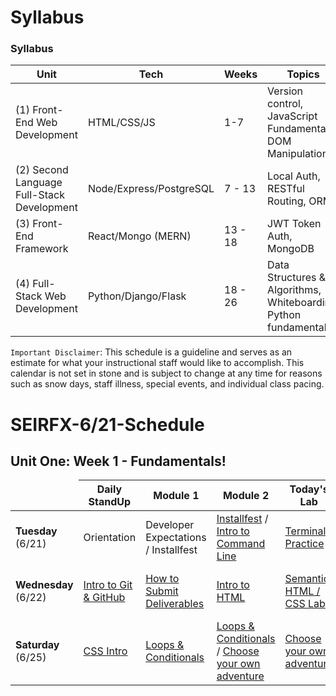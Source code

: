 # Syllabus

### Syllabus

| Unit                                       | Tech                    | Weeks   | Topics                                                           |
| ------------------------------------------ | ----------------------- | ------- | ---------------------------------------------------------------- |
| (1) Front-End Web Development              | HTML/CSS/JS             | 1-7     | Version control, JavaScript Fundamentals, DOM Manipulation       |
| (2) Second Language Full-Stack Development | Node/Express/PostgreSQL | 7 - 13  | Local Auth, RESTful Routing, ORMs                                |
| (3) Front-End Framework                    | React/Mongo (MERN)      | 13 - 18 | JWT Token Auth, MongoDB                                          |
| (4) Full-Stack Web Development             | Python/Django/Flask     | 18 - 26 | Data Structures & Algorithms, Whiteboarding, Python fundamentals |

`Important Disclaimer`: This schedule is a guideline and serves as an estimate for what your instructional staff would like to accomplish. This calendar is not set in stone and is subject to change at any time for reasons such as snow days, staff illness, special events, and individual class pacing.

# SEIRFX-6/21-Schedule 
## Unit One: Week 1 - Fundamentals!

<table>
<thead>
<tr>
<td></td>
<th>Daily StandUp</th>
<th>Module 1</th>
<th>Module 2</th>
<th>Today's Lab</th>
<th>IceBox</th>
</tr>
</thead>
<tbody>

<tr>
<td><strong>Tuesday</strong><br />(6/21)</td>
<td>Orientation</td>
<td>Developer Expectations / Installfest</td>
<td><a  href="https://git.generalassemb.ly/WC-SEI-322/intro-terminal](https://romebell.gitbook.io/seirfx-621/development-workflow/installfest)">Installfest</a> / <a  href="https://git.generalassemb.ly/WC-SEI-322/command-line-lab](https://romebell.gitbook.io/seirfx-621/development-workflow/01readme)">Intro to Command Line</a></td>
<td><a href="https://git.generalassemb.ly/WC-SEI-322/hw-unix-cli-practice">Terminal Practice</a></td>
<td> <a href="https://www.notion.so/seir-flex/VS-Code-e1288a7b64174f6588dd0b87755e4d24"> Lecture: VS Code</td>
</tr>

<tr>
<td><strong>Wednesday</strong><br />(6/22)</td>
<td><a  href="https://romebell.gitbook.io/seirfx-621/development-workflow/intro-git">Intro to Git & GitHub</a></td>
<td><a  href="https://romebell.gitbook.io/seirfx-621/development-workflow/how-to-submit-deliverables">How to Submit Deliverables</a></td>
<td><a  href="https://git.generalassemb.ly/WC-SEI-322/github">Intro to HTML</a></td>
<td><a  href="https://git.generalassemb.ly/WC-SEI-322/git-github-lab">Semantic HTML / CSS Lab </a></td>
<td>Js foundations and Github basics</td>
</tr>

<tr>
<td><strong>Saturday</strong><br />(6/25)</td>
<td><a  href="https://git.generalassemb.ly/WC-SEI-322/css-selector-basics">CSS Intro </a></td>
<td><a  href="https://git.generalassemb.ly/WC-SEI-322/conditionals-and-loops">Loops & Conditionals </a></td>
<td><a  href="https://git.generalassemb.ly/WC-SEI-322/conditionals-and-loops">Loops & Conditionals </a>/ <a href="https://git.generalassemb.ly/WC-SEI-322/Choose-your-own-adventure">Choose your own adventure</a></td>
<td><a href="https://git.generalassemb.ly/WC-SEI-322/Choose-your-own-adventure">Choose your own adventure</a></td>
<td>Control flow and Arrays</td>
</tr>

</table>
